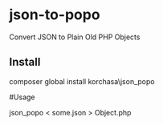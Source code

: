 # json-to-popo
Convert JSON to Plain Old PHP Objects

## Install 

composer global install korchasa\json_popo

#Usage

json_popo < some.json > Object.php
